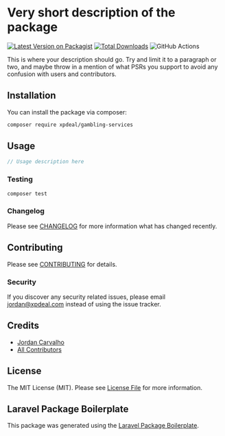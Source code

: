 # Very short description of the package

[![Latest Version on Packagist](https://img.shields.io/packagist/v/xpdeal/gambling-services.svg?style=flat-square)](https://packagist.org/packages/xpdeal/gambling-services)
[![Total Downloads](https://img.shields.io/packagist/dt/xpdeal/gambling-services.svg?style=flat-square)](https://packagist.org/packages/xpdeal/gambling-services)
![GitHub Actions](https://github.com/xpdeal/gambling-services/actions/workflows/main.yml/badge.svg)

This is where your description should go. Try and limit it to a paragraph or two, and maybe throw in a mention of what PSRs you support to avoid any confusion with users and contributors.

## Installation

You can install the package via composer:

```bash
composer require xpdeal/gambling-services
```

## Usage

```php
// Usage description here
```

### Testing

```bash
composer test
```

### Changelog

Please see [CHANGELOG](CHANGELOG.md) for more information what has changed recently.

## Contributing

Please see [CONTRIBUTING](CONTRIBUTING.md) for details.

### Security

If you discover any security related issues, please email jordan@xpdeal.com instead of using the issue tracker.

## Credits

-   [Jordan Carvalho](https://github.com/xpdeal)
-   [All Contributors](../../contributors)

## License

The MIT License (MIT). Please see [License File](LICENSE.md) for more information.

## Laravel Package Boilerplate

This package was generated using the [Laravel Package Boilerplate](https://laravelpackageboilerplate.com).
